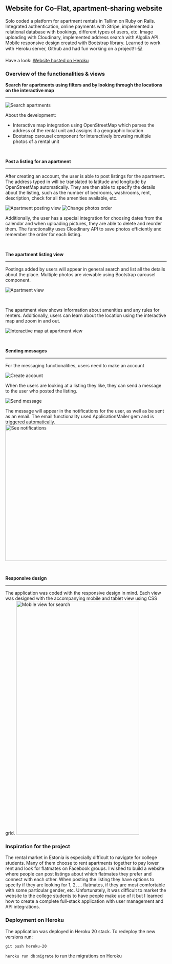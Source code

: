 ## Website for Co-Flat, apartment-sharing website 

Solo coded a platform for apartment rentals in Tallinn on Ruby on Rails. Integrated authentication, online payments with Stripe, implemented a relational database with bookings, different types of users, etc. Image uploading with Cloudinary, implemented address search with Algolia API. Mobile responsive design created with Bootstrap library. Learned to work with Heroku server, Github and had fun working on a project!✨💻


Have a look:
[Website hosted on Heroku](https://coflat20-595fdbc6e546.herokuapp.com/)

### Overview of the functionalities & views

**Search for apartments using filters and by looking through the locations on the interactive map**
<hr>

![Search apartments](demo_pics/search-apartments.png)

About the development:
- Interactive map integration using OpenStreetMap which parses the address of the rental unit and assigns it a geographic location
- Bootstrap carousel component for interactively browsing multiple photos of a rental unit

<br>

**Post a listing for an apartment**
<hr>
After creating an account, the user is able to post listings for the apartment. The address typed in will be translated to latitude and longitude by OpenStreetMap automatically. They are then able to specify the details about the listing, such as the number of bedrooms, washrooms, rent, description, check for all the amenities available, etc.

![Apartment posting view](demo_pics/posting-apartment.png)
![Change photos order](demo_pics/change-pic-order.png)

Additionally, the user has a special integration for choosing dates from the calendar and when uploading pictures, they are able to delete and reorder them. The functionality uses Cloudinary API to save photos efficiently and remember the order for each listing.

<br>

**The apartment listing view**
<hr>
Postings added by users will appear in general search and list all the details about the place. Multiple photos are viewable using Bootstrap carousel component. 

![Apartment view](demo_pics/apartment-view.png)

<br>

The apartment view shows information about amenities and any rules for renters. Additionally, users can learn about the location using the interactive map and zoom in and out.

![Interactive map at apartment view](demo_pics/interactive-map.png)

<br>

**Sending messages**
<hr>
For the messaging functionalities, users need to make an account

![Create account](demo_pics/create-account.png)

When the users are looking at a listing they like, they can send a message to the user who posted the listing. 

![Send message](demo_pics/send-message.png)

The message will appear in the notifications for the user, as well as be sent as an email. The email functionality used ApplicationMailer gem and is triggered automatically.
<img src="demo_pics/see-notifications.png" alt="See notifications" width="1054" height="424">

<br>

**Responsive design**
<hr>
The application was coded with the responsive design in mind. Each view was designed with the accompanying mobile and tablet view using CSS grid.

<img src="demo_pics/mobile-view3.png" alt="Mobile view for search" width="384" height="727">


### Inspiration for the project

The rental market in Estonia is especially difficult to navigate for college students. Many of them choose to rent apartments together to pay lower rent and look for flatmates on Facebook groups. I wished to build a website where people can post listings about which flatmates they prefer and connect with each other. When posting the listing they have options to specify if they are looking for 1, 2, ... flatmates, if they are most comfortable with some particular gender, etc. Unfortunately, it was difficult to market the website to the college students to have people make use of it but I learned how to create a complete full-stack application with user management and API integrations.

### Deployment on Heroku

The application was deployed in Heroku 20 stack. To redeploy the new versions run:


`git push heroku-20`


`heroku run db:migrate` to run the migrations on Heroku
